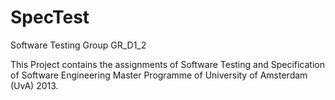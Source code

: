 SpecTest
========

Software Testing Group GR_D1_2

This Project contains the assignments of Software Testing and Specification of Software Engineering Master Programme of University of Amsterdam (UvA) 2013.
